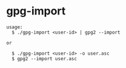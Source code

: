 # gpg-import

```
usage:
  $ ./gpg-import <user-id> | gpg2 --import
  
or

  $ ./gpg-import <user-id> -o user.asc
  $ gpg2 --import user.asc
```
